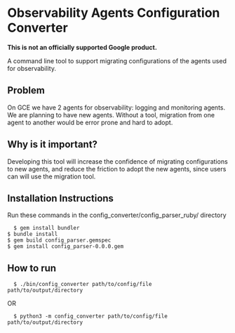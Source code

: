 # Observability Agents Configuration Converter

**This is not an officially supported Google product.**

A command line tool to support migrating configurations of the agents used for
observability.

## Problem

On GCE we have 2 agents for observability: logging and monitoring agents. We
are planning to have new agents. Without a tool, migration from one agent to
another would be error prone and hard to adopt.

## Why is it important?

Developing this tool will increase the confidence of migrating configurations
to new agents, and reduce the friction to adopt the new agents, since
users can will use the migration tool.

## Installation Instructions

Run these commands in the config_converter/config_parser_ruby/ directory
<pre><code>  $ gem install bundler
$ bundle install
$ gem build config_parser.gemspec
$ gem install config_parser-0.0.0.gem
</code></pre>

## How to run

<pre><code>  $ ./bin/config_converter path/to/config/file path/to/output/directory
</code></pre>
OR
<pre><code>  $ python3 -m config_converter path/to/config/file path/to/output/directory
</code></pre>
